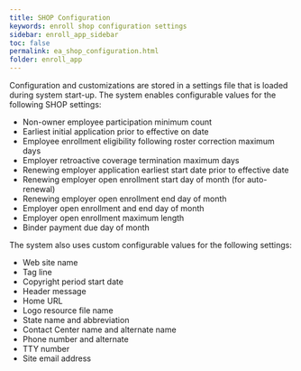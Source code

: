 ```yaml
---
title: SHOP Configuration
keywords: enroll shop configuration settings
sidebar: enroll_app_sidebar
toc: false
permalink: ea_shop_configuration.html
folder: enroll_app
---
```

Configuration and customizations are stored in a settings file that is loaded during system start-up.  The system enables configurable values for the following SHOP settings:

* Non-owner employee participation minimum count
* Earliest initial application prior to effective on date
* Employee enrollment eligibility following roster correction maximum days
* Employer retroactive coverage termination maximum days
* Renewing employer application earliest start date prior to effective date
* Renewing employer open enrollment start day of month (for auto-renewal)
* Renewing employer open enrollment end day of month
* Employer open enrollment and end day of month
* Employer open enrollment maximum length
* Binder payment due day of month

The system also uses custom configurable values for the following settings:

* Web site name
* Tag line
* Copyright period start date
* Header message
* Home URL
* Logo resource file name
* State name and abbreviation
* Contact Center name and alternate name
* Phone number and alternate
* TTY number
* Site email address
